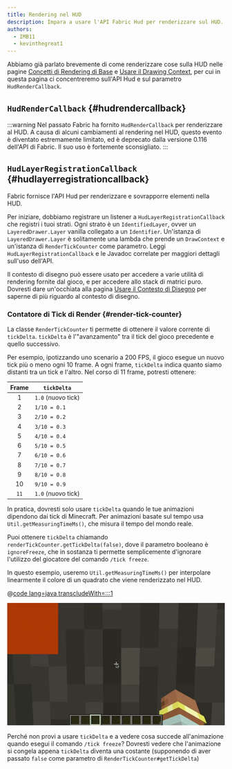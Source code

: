 ```yaml
---
title: Rendering nel HUD
description: Impara a usare l'API Fabric Hud per renderizzare sul HUD.
authors:
  - IMB11
  - kevinthegreat1
---
```


Abbiamo già parlato brevemente di come renderizzare cose sulla HUD nelle pagine [Concetti di Rendering di Base](./basic-concepts) e [Usare il Drawing Context](./draw-context), per cui in questa pagina ci concentreremo sull'API Hud e sul parametro `HudRenderCallback`.

## `HudRenderCallback` {#hudrendercallback}

:::warning
Nel passato Fabric ha fornito `HudRenderCallback` per renderizzare al HUD. A causa di alcuni cambiamenti al rendering nel HUD, questo evento è diventato estremamente limitato, ed è deprecato dalla versione 0.116 dell'API di Fabric. Il suo uso è fortemente sconsigliato.
:::

## `HudLayerRegistrationCallback` {#hudlayerregistrationcallback}

Fabric fornisce l'API Hud per renderizzare e sovrapporre elementi nella HUD.

Per iniziare, dobbiamo registrare un listener a `HudLayerRegistrationCallback` che registri i tuoi strati. Ogni strato è un `IdentifiedLayer`, ovver un `LayeredDrawer.Layer` vanilla collegato a un `Identifier`. Un'istanza di `LayeredDrawer.Layer` è solitamente una lambda che prende un `DrawContext` e un'istanza di `RenderTickCounter` come parametro. Leggi `HudLayerRegistrationCallback` e le Javadoc correlate per maggiori dettagli sull'uso dell'API.

Il contesto di disegno può essere usato per accedere a varie utilità di rendering fornite dal gioco, e per accedere allo stack di matrici puro. Dovresti dare un'occhiata alla pagina [Usare il Contesto di Disegno](./draw-context) per saperne di più riguardo al contesto di disegno.

### Contatore di Tick di Render {#render-tick-counter}

La classe `RenderTickCounter` ti permette di ottenere il valore corrente di `tickDelta`. `tickDelta` è l'"avanzamento" tra il tick del gioco precedente e quello successivo.

Per esempio, ipotizzando uno scenario a 200 FPS, il gioco esegue un nuovo tick più o meno ogni 10 frame. A ogni frame, `tickDelta` indica quanto siamo distanti tra un tick e l'altro. Nel corso di 11 frame, potresti ottenere:

| Frame | `tickDelta`                           |
| :---: | ------------------------------------- |
|   1   | `1.0` (nuovo tick) |
|   2   | `1/10 = 0.1`                          |
|   3   | `2/10 = 0.2`                          |
|   4   | `3/10 = 0.3`                          |
|   5   | `4/10 = 0.4`                          |
|   6   | `5/10 = 0.5`                          |
|   7   | `6/10 = 0.6`                          |
|   8   | `7/10 = 0.7`                          |
|   9   | `8/10 = 0.8`                          |
|   10  | `9/10 = 0.9`                          |
|  `11` | `1.0` (nuovo tick) |

In pratica, dovresti solo usare `tickDelta` quando le tue animazioni dipendono dai tick di Minecraft. Per animazioni basate sul tempo usa `Util.getMeasuringTimeMs()`, che misura il tempo del mondo reale.

Puoi ottenere `tickDelta` chiamando `renderTickCounter.getTickDelta(false)`, dove il parametro booleano è `ignoreFreeze`, che in sostanza ti permette semplicemente d'ignorare l'utilizzo del giocatore del comando `/tick freeze`.

In questo esempio, useremo `Util.getMeasuringTimeMs()` per interpolare linearmente il colore di un quadrato che viene renderizzato nel HUD.

@[code lang=java transcludeWith=:::1](@/reference/latest/src/client/java/com/example/docs/rendering/HudRenderingEntrypoint.java)

![Interpolare un colore nel tempo](/assets/develop/rendering/hud-rendering-deltatick.webp)

Perché non provi a usare `tickDelta` e a vedere cosa succede all'animazione quando esegui il comando `/tick freeze`? Dovresti vedere che l'animazione si congela appena `tickDelta` diventa una costante (supponendo di aver passato `false` come parametro di `RenderTickCounter#getTickDelta`)

